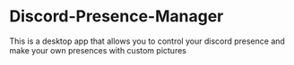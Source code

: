 # Discord-Presence-Manager
 This is a desktop app that allows you to control your discord presence and make your own presences with custom pictures
